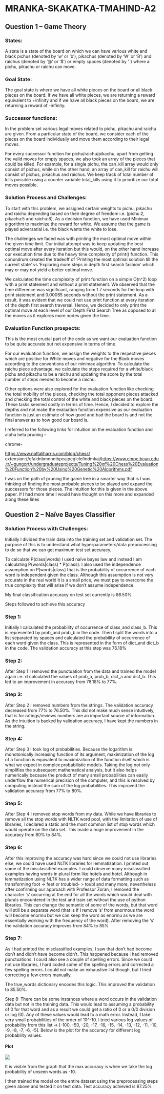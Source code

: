 # MRANKA-SKAKATKA-TMAHIND-A2

## Question 1 – Game Theory

### States: 
A state is a state of the board on which we can have various white and black pichus (denoted by ‘w’ or ‘b’), pikachus (denoted by ‘W’ or ‘B’) and raichus (denoted by ‘@’ or ‘$’) or empty spaces (denoted by ‘.’) where a pichu, pikachu or raichu can move.

### Goal State:
The goal state is where we have all white pieces on the board or all black pieces on the board. If we have all white pieces, we are returning a reward equivalent to +infinity and if we have all black pieces on the board, we are returning a reward of -infinity.

### Successor functions:
In the problem set various legal moves related to pichu, pikachu and raichu are given. From a particular state of the board, we consider each of the pieces on the board individually and move them according to their legal moves.

For every successor function for pichu/raichu/pikachu, apart from getting the valid moves for empty spaces, we also took an array of the pieces that could be killed. For example, for a single pichu, the can_kill array would only consist of pichus, while on the other hand, an array of can_kill for raichu will consist of pichus, pikachus and raichus. We keep track of total number of kills possible using a counter variable total_kills using it to prioritize our total moves possible.

### Solution Process and Challenges:

To start with this problem, we assigned certain weights to pichu, pikachu and raichu depending based on their degree of freedom i.e. (pichu:2, pikachu:5 and raichu:8). As a decision function, we have used Minimax algorithm to maximize the reward for white. We assume that the game is played adversarial i.e. the black wants the white to lose.

The challenges we faced was with printing the most optimal move within the given time limit. Our initial attempt was to keep updating the best optimal move after every iteration but this would, on the other hand increase our execution time due to the heavy time complexity of print() function. This conundrum created the tradeoff of ‘Printing the most optimal solution till the current state’ vs ‘Exploring more steps in depth first search fashion’ which may or may not yield a better optimal move.

We calculated the time complexity of print function on a simple O(n^2) loop with a print statement and without a print statement. We observed that the time difference was significant, ranging from 1.7 seconds for the loop with print statement and 0.00065 seconds without the print statement. As a result, it was evident that we could not use print function at every iteration of the depth first search traversal. Hence, we decided to only print the optimal move at each level of our Depth First Search Tree as opposed to all the moves as it explores more nodes given the time.

### Evaluation Function prospects:

This is the most crucial part of the code as we want our evaluation function to be quite accurate but not expensive in terms of time.

For our evaluation function, we assign the weights to the respective pieces which are positive for White moves and negative for the Black moves according to the conventions of our minimax algorithm. To calculate the raichu piece advantage, we calculate the steps required for a white/black pichu and pikachu to be a raichu and updating the score by the total number of steps needed to become a raichu.

Other options were also explored for the evaluation function like checking the total mobility of the pieces, checking the total opponent pieces attacked and checking the total control of the white and black pieces on the board. These tasks seemed costly in terms of time. Hence, I decided to explore the depths and not make the evaluation function expensive as our evaluation function is just an estimate of how good and bad the board is and not the final answer as to how good our board is.

I referred to the following links for intuition on the evaluation function and alpha beta pruning –

chrome-

https://www.naftaliharris.com/blog/chess/ extension://efaidnbmnnnibpcajpcglclefindmkaj/https://www.cmpe.boun.edu.tr/~gungort/undergraduateprojects/Tuning%20of%20Chess%20Evaluation%20Function%20by%20Using%20Genetic%20Algorithms.pdf

I was on the path of pruning the game tree in a smarter way that is I was thinking of finding the most probable pieces to be played and expand the successors for those pieces. The intuition for this is given in the above paper. If I had more time I would have thought on this more and expanded along these lines

## Question 2 – Naïve Bayes Classifier

### Solution Process with Challenges:

Initially I divided the train data into the training set and validation set. The purpose of this is to understand what hyperparameters/data preprocessing to do so that we can get maximum test set accuracy.

To calculate P(class|words) I used naïve bayes law and instead I am calculating P(words|class) * P(class). I also used the independence assumption on P(words|class) that is the probability of occurrence of each word is independent given the class. Although this assumption is not very accurate in the real world it is a small price, we must pay to overcome the true complexity that will arise if we don’t assume independence.

My final classification accuracy on test set currently is 86.50%

Steps followed to achieve this accuracy

### Step 1:

Initially I calculated the probability of occurrence of class_and class_b. This is represented by prob_and prob_b in the code. Then I split the words into a list separated by spaces and calculated the probability of occurrence of each word given the class. This is represented in the form of dict_and dict_b in the code. The validation accuracy at this step was 76.18%

### Step 2:

After Step 1 I removed the punctuation from the data and trained the model again i.e. xI calculated the values of prob_a, prob_b, dict_a and dict_b. This led to an improvement in accuracy from 76.18% to 77%.

### Step 3:

After Step 2 I removed numbers from the strings. The validation accuracy decreased from 77% to 76.50%. This did not make much sense intuitively, that is for ratings/reviews numbers are an important source of information. As the intuition is backed by validation accuracy, I have kept the numbers in the string.

### Step 4:

After Step 3 I took log of probabilities. Because the logarithm is monotonically increasing function of its argument, maximization of the log of a function is equivalent to maximization of the function itself which is what we expect in complex probabilistic models. Taking the log not only simplifies the subsequent mathematical analysis, but it also helps numerically because the product of many small probabilities can easily underflow the numerical precision of the computer, and this is resolved by computing instead the sum of the log probabilities. This improved the validation accuracy from 77% to 80%.

### Step 5:

After Step 4 I removed stop words from my data. While we have libraries to remove all the stop words with NLTK word pool, with the limitation of use of libraries, I declared a static and the most common list of stop words which would operate on the data set. This made a huge improvement in the accuracy from 80% to 84%.

### Step 6:

After this improving the accuracy was hard since we could not use libraries else, we could have used NLTK libraries for lemmatization. I printed out some of the misclassified examples. I could observe many misclassified examples having words in plural form like hotels and hotel. Although in lemmatization using NLTK has a wider range of data formatting such as transforming foot -> feet or troubled- > toubl and many more, nevertheless after confirming our approach with Professor Zoran, I removed the character ‘s’ occurring at the end for all the words which would deal with plurals encountered in the test and train set without the use of python libraries. This can change the semantic of some of the words, but that word will still be a separate word (that is if I remove ‘s’ from enormous the word will become enormu but we can keep the word as enormu as we are essentially working with the frequency of the word). After removing the ‘s’ the validation accuracy improves from 84% to 85%

### Step 7:

As I had printed the misclassified examples, I saw that don’t had become don’t and didn’t have become didn’t. This happened because I had removed punctuations. I could also see a couple of spelling errors. Since we could not use libraries, I hard coded some of the spelling errors and corrected a few spelling errors. I could not make an exhaustive list though, but I tried correcting a few errors manually.

The true_words dictionary encodes this logic. This improved the validation to 85.50%.

Step 8: There can be some instances where a word occurs in the validation data but not in the training data. This would lead to assuming a probability of 0 for that word and as a result we could get a ratio of 0 or a 0/0 division or log (0). Any of these values would lead to a math error. Instead, I take very small probabilities of the order of 10^-10. I tried various log values of probability from this list -> [-100, -50, -20, -17, -16, -15, -14, -13, -12, -11, -10, -9, -8, -7, -6, -5]. Below is the plot for the accuracy for different log probability values.

#### Plot
![](Figure_1.png)

It is visible from the graph that the max accuracy is when we take the log probability of unseen words as -10.

I then trained the model on the entire dataset using the preprocessing steps given above and tested it on test data. Test accuracy achieved is 87.25%